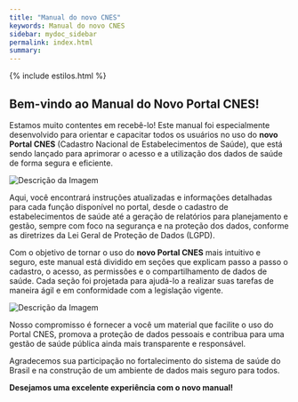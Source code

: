 ```yaml
---
title: "Manual do novo CNES"
keywords: Manual do novo CNES
sidebar: mydoc_sidebar
permalink: index.html
summary: 
---
```


{% include estilos.html %}

## Bem-vindo ao Manual do Novo Portal CNES!

Estamos muito contentes em recebê-lo! Este manual foi especialmente desenvolvido para orientar e capacitar todos os usuários no uso do **novo Portal CNES** (Cadastro Nacional de Estabelecimentos de Saúde), que está sendo lançado para aprimorar o acesso e a utilização dos dados de saúde de forma segura e eficiente.

![Descrição da Imagem](/Manual_CNES/Principal/imagens/homepage/tela_de_login.png)

Aqui, você encontrará instruções atualizadas e informações detalhadas para cada função disponível no portal, desde o cadastro de estabelecimentos de saúde até a geração de relatórios para planejamento e gestão, sempre com foco na segurança e na proteção dos dados, conforme as diretrizes da Lei Geral de Proteção de Dados (LGPD).

Com o objetivo de tornar o uso do **novo Portal CNES** mais intuitivo e seguro, este manual está dividido em seções que explicam passo a passo o cadastro, o acesso, as permissões e o compartilhamento de dados de saúde. Cada seção foi projetada para ajudá-lo a realizar suas tarefas de maneira ágil e em conformidade com a legislação vigente.

![Descrição da Imagem](../Manual_CNES/Principal/imagens/homepage/visao_geral.PNG)

Nosso compromisso é fornecer a você um material que facilite o uso do Portal CNES, promova a proteção de dados pessoais e contribua para uma gestão de saúde pública ainda mais transparente e responsável.

Agradecemos sua participação no fortalecimento do sistema de saúde do Brasil e na construção de um ambiente de dados mais seguro para todos.

**Desejamos uma excelente experiência com o novo manual!**
